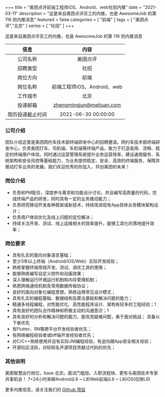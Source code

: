 +++
title = "美团点评前端工程师iOS、Android、web社招内推"
date = "2021-03-11"
description = "这是来自美团点评员工的内推，也是 AwesomeJob 的第 116 则内推消息"
featured = false
categories = [
    "前端"
]
tags = [
    "美团点评","北京"
]
series = [
    "社招"
]
+++

这是来自美团点评员工的内推，也是 AwesomeJob 的第 116 则内推消息
<!--more-->

| 信息 | 内容 |
| :-----:| :----: |
| 公司名称 | 美团点评 |
| 招聘类型 | 社招 |
| 岗位方向 | 前端 |
| 岗位名称 | 前端工程师iOS、Android、web |
| 工作城市 | 北京 |
| 投递邮箱 | zhengmingjun@meituan.com |
| 简历投递截止时间 | 2021-06-30 00:00:00 |

### 公司介绍

团队介绍这里是美团网约车技术部终端研发中心的招聘邀请。网约车技术部终端研发中心，负责美团打车、司机端、车机端等终端产品，致力于打造易用、流畅、稳定的终端用户体验。同时通过运营管理系统提升业务运营效率，建设通用服务、系统架构和安全风控等基础能力，为业务提供稳定、安全、高效的终端服务，保障并推动打车业务的发展。我们欢迎优秀的你加入，共创美团的未来！

### 岗位介绍

- 负责和PM配合，深度参与需求和功能设计讨论，并且编写高质量的代码，完成终端产品的研发，同时具有一定的业务推动能力；
- 负责研究移动开发各种框架或新技术，持续改进现有App具体业务模块架构设计；
- 负责用户体验优化及线上问题的定位解决；
- 持续关注开发、测试、线上运维相关的效率提升，能够工具化的落地提升效率；

### 岗位要求

- 具有扎实的面向对象语言基础；
- 至少3年以上终端（Android/iOS/Web）实际开发经验；
- 熟练掌握终端常规开发、测试、调优工具的使用；
- 能够熟练编写自定义控件和动画效果；
- 深入理解运行环境运行机制和内存管理机制；
- 熟悉网络通信机制及常用数据传输协议；
- 良好的面向对象化编程思想，熟练运用常见设计模式；
- 具有扎实的编程基础、数据结构及算法基础和解决问题的能力；
- 精通多线程编程，对性能优化、高性能程序设计、架构有较多的工程经验；1
- 具有良好的团队合作精神和积极主动的沟通意识；1
- 具有良好的分析和解决问题的能力，能攻克疑难问题，勇于面对挑战； 具备以下者优先
- 有Flutter、RN等跨平台开发经验者优先；
- 有网络编程经验者或bff端开发经验者优先；
- 对C/C++熟练使用并且有实际JNI编程经验，有逆向跟App安全相关经验；
- 开源社区活跃，对较知名开源项目贡献过代码的优先；

### 其他说明

美图智慧出行岗位，base 北京。面试门槛低、入职流程快、更有与美团技术专家共事机会！ 7+24小时来聊Android(L6 ~ L8)Web前端(L6 ~ L8)iOS(仅限L8)

更多内推信息，请关注我们的 [Github 项目](https://github.com/Dikea/AwesomeJob)

